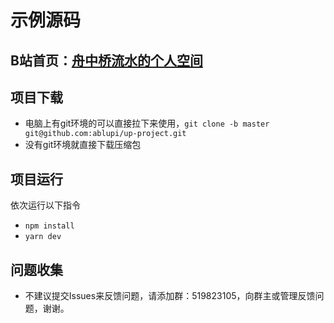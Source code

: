 # 示例源码

## B站首页：[舟中桥流水的个人空间](https://space.bilibili.com/13382193)

## 项目下载

- 电脑上有git环境的可以直接拉下来使用，`git clone -b master git@github.com:ablupi/up-project.git`
- 没有git环境就直接下载压缩包

## 项目运行

依次运行以下指令

- `npm install`
- `yarn dev`

## 问题收集

- 不建议提交Issues来反馈问题，请添加群：519823105，向群主或管理反馈问题，谢谢。

